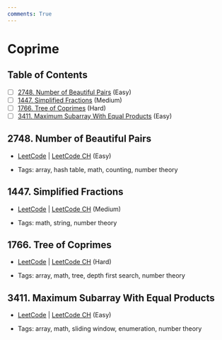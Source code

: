```yaml
---
comments: True
---
```


# Coprime

## Table of Contents

- [ ] [2748. Number of Beautiful Pairs](https://leetcode.cn/problems/number-of-beautiful-pairs/) (Easy)
- [ ] [1447. Simplified Fractions](https://leetcode.cn/problems/simplified-fractions/) (Medium)
- [ ] [1766. Tree of Coprimes](https://leetcode.cn/problems/tree-of-coprimes/) (Hard)
- [ ] [3411. Maximum Subarray With Equal Products](https://leetcode.cn/problems/maximum-subarray-with-equal-products/) (Easy)

## 2748. Number of Beautiful Pairs

-   [LeetCode](https://leetcode.com/problems/number-of-beautiful-pairs/) | [LeetCode CH](https://leetcode.cn/problems/number-of-beautiful-pairs/) (Easy)

-   Tags: array, hash table, math, counting, number theory


## 1447. Simplified Fractions

-   [LeetCode](https://leetcode.com/problems/simplified-fractions/) | [LeetCode CH](https://leetcode.cn/problems/simplified-fractions/) (Medium)

-   Tags: math, string, number theory


## 1766. Tree of Coprimes

-   [LeetCode](https://leetcode.com/problems/tree-of-coprimes/) | [LeetCode CH](https://leetcode.cn/problems/tree-of-coprimes/) (Hard)

-   Tags: array, math, tree, depth first search, number theory


## 3411. Maximum Subarray With Equal Products

-   [LeetCode](https://leetcode.com/problems/maximum-subarray-with-equal-products/) | [LeetCode CH](https://leetcode.cn/problems/maximum-subarray-with-equal-products/) (Easy)

-   Tags: array, math, sliding window, enumeration, number theory
